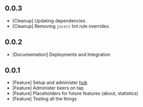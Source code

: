 ## 0.0.3
* [Cleanup] Updating dependencies.
* [Cleanup] Removing `jscsrc` lint rule overrides.

## 0.0.2
* [Documentation] Deployments and Integration

## 0.0.1
* [Feature] Setup and administer [hub](https://github.com/jonpitch/danger-brewing-hub)
* [Feature] Administer beers on tap
* [Feature] Placeholders for future features (about, statistics)
* [Feature] Testing all the things
